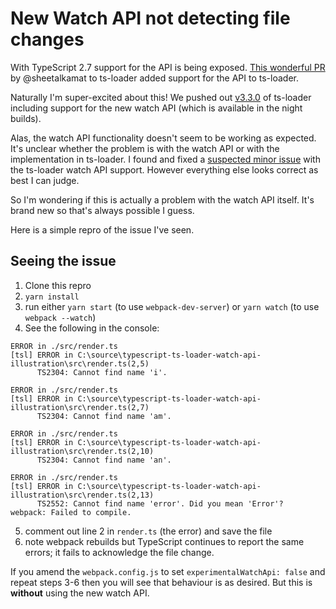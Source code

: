 # New Watch API not detecting file changes

With TypeScript 2.7 support for the API is being exposed.  [This wonderful PR](https://github.com/TypeStrong/ts-loader/pull/685) by @sheetalkamat to ts-loader added support for the API to ts-loader.

Naturally I'm super-excited about this! We pushed out [v3.3.0](https://github.com/TypeStrong/ts-loader/releases/tag/v3.3.0) of ts-loader including support for the new watch API (which is available in the night builds).

Alas, the watch API functionality doesn't seem to be working as expected.  It's unclear whether the problem is with the watch API or with the implementation in ts-loader.  I found and fixed a [suspected minor issue](https://github.com/TypeStrong/ts-loader/commit/6d55769318841d1d51e74ccf5882c421c2a7a2bb) with the ts-loader watch API support.  However everything else looks correct as best I can judge.

So I'm wondering if this is actually a problem with the watch API itself. It's brand new so that's always possible I guess.

Here is a simple repro of the issue I've seen.

## Seeing the issue

1. Clone this repro
2. `yarn install`
3. run either `yarn start` (to use `webpack-dev-server`) or `yarn watch` (to use `webpack --watch`)
4. See the following in the console:

```
ERROR in ./src/render.ts
[tsl] ERROR in C:\source\typescript-ts-loader-watch-api-illustration\src\render.ts(2,5)
      TS2304: Cannot find name 'i'.

ERROR in ./src/render.ts
[tsl] ERROR in C:\source\typescript-ts-loader-watch-api-illustration\src\render.ts(2,7)
      TS2304: Cannot find name 'am'.

ERROR in ./src/render.ts
[tsl] ERROR in C:\source\typescript-ts-loader-watch-api-illustration\src\render.ts(2,10)
      TS2304: Cannot find name 'an'.

ERROR in ./src/render.ts
[tsl] ERROR in C:\source\typescript-ts-loader-watch-api-illustration\src\render.ts(2,13)
      TS2552: Cannot find name 'error'. Did you mean 'Error'?
webpack: Failed to compile.
```

5. comment out line 2 in `render.ts` (the error) and save the file
6. note webpack rebuilds but TypeScript continues to report the same errors; it fails to acknowledge the file change.

If you amend the `webpack.config.js` to set `experimentalWatchApi: false` and repeat steps 3-6 then you will see that behaviour is as desired.  But this is **without** using the new watch API.